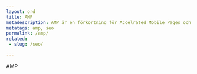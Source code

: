 ```yaml
---
layout: ord
title: AMP
metadescription: AMP är en förkortning för Accelrated Mobile Pages och är en teknik som låter websidor ladda snabbare på mobilen.
metatags: amp, seo
permalink: /amp/
related:
 - slug: /seo/

---
```


AMP

